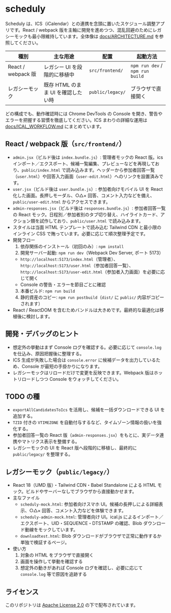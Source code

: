 # scheduly

Scheduly は、ICS（iCalendar）との連携を念頭に置いたスケジュール調整アプリです。React / webpack 版を主軸に開発を進めつつ、混乱回避のためにレガシーモックも最小限維持しています。全体像は [docs/ARCHITECTURE.md](docs/ARCHITECTURE.md) を参照してください。

| 種別 | 主な用途 | 配置 | 起動方法 |
| ---- | -------- | ---- | -------- |
| React / webpack 版 | レガシー UI を段階的に移植中 | `src/frontend/` | `npm run dev` / `npm run build` |
| レガシーモック | 既存 HTML のまま UI を確認したい時 | `public/legacy/` | ブラウザで直接開く |

どの構成でも、動作確認時には Chrome DevTools の Console を開き、警告やエラーを把握する習慣を徹底してください。ICS まわりの詳細な運用は [docs/ICAL_WORKFLOW.md](docs/ICAL_WORKFLOW.md) にまとめています。

## React / webpack 版（`src/frontend/`）

- `admin.jsx`（ビルド後は `index.bundle.js`）: 管理者モックの React 版。ics インポート／エクスポート、候補一覧編集、プレビューなどを再現しており、`public/index.html` で読み込みます。ヘッダーから参加者回答一覧（`user.html`）や回答入力画面（`user-edit.html`）へのリンクを設置済みです。
- `user.jsx`（ビルド後は `user.bundle.js`）: 参加者向けモバイル UI を React 化した画面。長押しモーダル、○△× 回答、コメント入力などを備え、`public/user-edit.html` からアクセスできます。
- `admin-responses.jsx`（ビルド後は `responses.bundle.js`）: 参加者回答一覧の React モック。日程別／参加者別のタブ切り替え、ハイライトカード、アクション類を試作しており、`public/user.html` で読み込みます。
- スタイルは当面 HTML テンプレートで読み込む Tailwind CDN と最小限のインライン CSS で賄っています。必要に応じて順次整理予定です。
- 開発フロー
  1. 依存関係のインストール（初回のみ）: `npm install`
  2. 開発サーバー起動: `npm run dev`（Webpack Dev Server, ポート 5173）
    - `http://localhost:5173/index.html`（管理者）、`http://localhost:5173/user.html`（参加者回答一覧）、`http://localhost:5173/user-edit.html`（参加者入力画面）を必要に応じて開く
     - Console の警告・エラーを節目ごとに確認
  3. 本番ビルド: `npm run build`
  4. 静的資産のコピー: `npm run postbuild`（`dist/` に `public/` 内容がコピーされます）
- React / ReactDOM を含むためバンドルは大きめです。最終的な最適化は移植後に検討します。

## 開発・デバッグのヒント

- 想定外の挙動はまず Console ログを確認する。必要に応じて `console.log` を仕込み、原因把握後に整理する。
- ICS 生成が失敗した場合は `console.error` に候補データを出力しているため、Console が最短の手掛かりになります。
- レガシーモックはリロードだけで変更を反映できます。Webpack 版はホットリロードしつつ Console をウォッチしてください。

## TODO の種

- `exportAllCandidatesToIcs` を活用し、候補を一括ダウンロードできる UI を追加する。
- `TZID` 付きの `VTIMEZONE` を自動付与するなど、タイムゾーン情報の扱いを強化する。
- 参加者回答一覧の React 版（`admin-responses.jsx`）をもとに、実データ連携やマトリクス表示を整備する。
- レガシーモックの UI を React 版へ段階的に移植し、最終的に `public/legacy/` を整理する。

## レガシーモック（`public/legacy/`）

- React 18（UMD 版）・Tailwind CDN・Babel Standalone による HTML モック。ビルドやサーバーなしでブラウザから直接動かせます。
- 主なファイル
  - `scheduly-mock.html`: 参加者向けスマホ UI。候補の長押しによる詳細表示、○△× 回答、コメント入力などを体験できます。
  - `scheduly-admin-mock.html`: 管理者向け UI。ical.js によるインポート／エクスポート、UID・SEQUENCE・DTSTAMP の確認、Blob ダウンロード動線をモックしています。
  - `downloadtest.html`: Blob ダウンロードがブラウザで正常に動作するか単独で検証するページ。
- 使い方
  1. 対象の HTML をブラウザで直接開く
  2. 画面を操作して挙動を確認する
  3. 想定外の動きがあれば Console ログを確認し、必要に応じて `console.log` 等で原因を追跡する

## ライセンス

このリポジトリは [Apache License 2.0](LICENSE) の下で配布されています。
